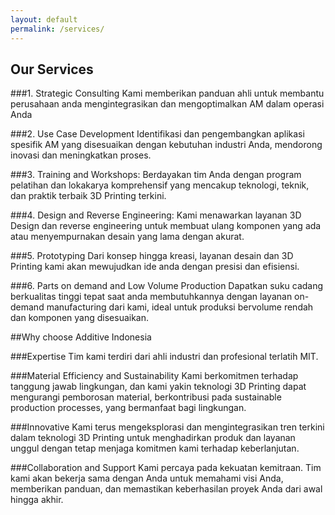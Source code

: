 ```yaml
---
layout: default
permalink: /services/
---
```

## Our Services

###1. Strategic Consulting
Kami memberikan panduan ahli untuk membantu perusahaan anda mengintegrasikan dan mengoptimalkan AM dalam operasi Anda

###2. Use Case Development
Identifikasi dan pengembangkan aplikasi spesifik AM yang disesuaikan dengan kebutuhan industri Anda, mendorong inovasi dan meningkatkan proses.

###3. Training and Workshops:
Berdayakan tim Anda dengan program pelatihan dan lokakarya komprehensif yang mencakup teknologi, teknik, dan praktik terbaik 3D Printing terkini.

###4. Design and Reverse Engineering:
Kami menawarkan layanan 3D Design dan reverse engineering untuk membuat ulang komponen yang ada atau menyempurnakan desain yang lama dengan akurat.

###5. Prototyping
Dari konsep hingga kreasi, layanan desain dan 3D Printing kami akan mewujudkan ide anda dengan presisi dan efisiensi. 

###6. Parts on demand and Low Volume Production
Dapatkan suku cadang berkualitas tinggi tepat saat anda membutuhkannya dengan layanan on-demand manufacturing dari kami, ideal untuk produksi bervolume rendah dan komponen yang disesuaikan.


##Why choose Additive Indonesia

###Expertise
Tim kami terdiri dari ahli industri dan profesional terlatih MIT.

###Material Efficiency and Sustainability
Kami berkomitmen terhadap tanggung jawab lingkungan, dan kami yakin teknologi 3D Printing dapat mengurangi pemborosan material, berkontribusi pada sustainable production processes, yang bermanfaat bagi lingkungan.

###Innovative
Kami terus mengeksplorasi dan mengintegrasikan tren terkini dalam teknologi 3D Printing untuk menghadirkan produk dan layanan unggul dengan tetap menjaga komitmen kami terhadap keberlanjutan.

###Collaboration and Support
Kami percaya pada kekuatan kemitraan. Tim kami akan bekerja sama dengan Anda untuk memahami visi Anda, memberikan panduan, dan memastikan keberhasilan proyek Anda dari awal hingga akhir.
